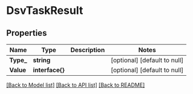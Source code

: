# DsvTaskResult

## Properties
Name | Type | Description | Notes
------------ | ------------- | ------------- | -------------
**Type_** | **string** |  | [optional] [default to null]
**Value** | **interface{}** |  | [optional] [default to null]

[[Back to Model list]](../README.md#documentation-for-models) [[Back to API list]](../README.md#documentation-for-api-endpoints) [[Back to README]](../README.md)


